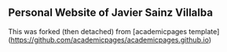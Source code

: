 ## Personal Website of Javier Sainz Villalba
This was forked (then detached) from [academicpages template] (https://github.com/academicpages/academicpages.github.io)
